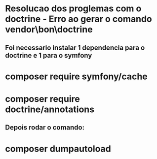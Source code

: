 # Resolucao dos proglemas com o doctrine - Erro ao gerar o comando vendor\bon\doctrine

## Foi necessario instalar 1 dependencia para o doctrine e 1 para o symfony

# composer require symfony/cache
# composer require doctrine/annotations

## Depois rodar o comando:

# composer dumpautoload